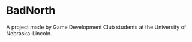 # BadNorth
 
A project made by Game Development Club students at the University of Nebraska-Lincoln.
